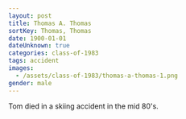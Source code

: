 ```yaml
---
layout: post
title: Thomas A. Thomas
sortKey: Thomas, Thomas
date: 1900-01-01
dateUnknown: true
categories: class-of-1983
tags: accident
images:
  - /assets/class-of-1983/thomas-a-thomas-1.png
gender: male
---
```

Tom died in a skiing accident in the mid 80's.